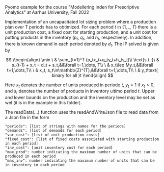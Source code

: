 Pyomo example for the course "Modellering inden for Prescriptive Analytics" at Aarhus University, Fall 2022 

Implementation of an uncapacitated lot sizing problem where a production plan over T periods has to obtimized. 
For each period $t$ in {$1,..,T$} there is a unit production cost, a fixed cost for starting production, and a unit cost for putting
products in the inventory ($p_t$, $q_t$, and $h_t$, respectively). In addition, there is known demand in each period denoted by $d_t$.
The IP solved is given by

$$
  \\begin{align}
    \min        \ & \sum_{t=1}^T (p_tx_t+q_ty_t+h_ts_t)\\
    \text{s.t.:}\ & s_{t-1} + x_t = d_t + s_t,&&\forall t=1,\dots, T\\
                \ & x_t\leq My_t,&&\forall t=1,\dots,T\\
                \ & x_t, s_t\in\mathbb{Z}^{T},&&\forall t=1,\dots,T\\
                \ & y_t\text{ binary for all }t
  \\end{align}
$$


Here $x_t$ denotes the number of units produced in periode $t$, $y_t=1$ if $x_t>0$, and $s_t$ denotes the number of products in inventory ultimo period $t$.
Upper and lower bounds on the production and the inventory level may be set as wel (it is in the example in this folder).

The readData(...) function uses the readAndWriteJson file to read data from a Json file in the form

```
"periods": [list of strings with names for the periods]
"demands": [list of demands for each period]
"var_cost": [list of unit production costs]
"fixed_cost": [list of fixed costs associated with starting production in each period]
"inv_cost": [unit inventory cost for each period]
"max_prod": number indicating the maximum number of units that can be produced in each period
"max_inv": number indicating the maximum number of units that can be in inventory in each period
```
